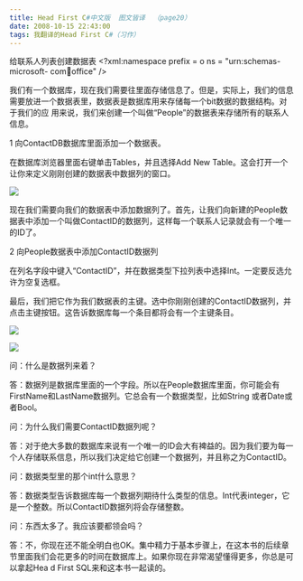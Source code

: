```yaml
---
title: Head First C#中文版  图文皆译  （page20）
date: 2008-10-15 22:43:00
tags: 我翻译的Head First C#（习作）
---
```

给联系人列表创建数据表  <?xml:namespace prefix = o ns = "urn:schemas-microsoft-
com:office:office" />

我们有一个数据库，现在我们需要往里面存储信息了。但是，实际上，我们的信息需要放进一个数据表里，数据表是数据库用来存储每一个bit数据的数据结构。对于我们的应
用来说，我们来创建一个叫做“People”的数据表来存储所有的联系人信息。

1  向ContactDB数据库里面添加一个数据表。

在数据库浏览器里面右键单击Tables，并且选择Add New Table。这会打开一个让你来定义刚刚创建的数据表中数据列的窗口。

![](https://p-blog.csdn.net/images/p_blog_csdn_net/cuipengfei1/EntryImages/20081015/%E6%88%AA%E5%9B%BE04.jpg)

现在我们需要向我们的数据表中添加数据列了。首先，让我们向新建的People数据表中添加一个叫做ContactID的数据列，这样每一个联系人记录就会有一个唯一
的ID了。

2  向People数据表中添加ContactID数据列

在列名字段中键入“ContactID”，并在数据类型下拉列表中选择Int。一定要反选允许为空复选框。

最后，我们把它作为我们数据表的主键。选中你刚刚创建的ContactID数据列，并点击主键按钮。这告诉数据库每一个条目都将会有一个主键条目。

![](https://p-blog.csdn.net/images/p_blog_csdn_net/cuipengfei1/EntryImages/20081015/%E6%88%AA%E5%9B%BE05.jpg)

![](https://p-blog.csdn.net/images/p_blog_csdn_net/cuipengfei1/EntryImages/20081015/%E6%88%AA%E5%9B%BE06.jpg)

问：什么是数据列来着？

答：数据列是数据库里面的一个字段。所以在People数据库里面，你可能会有FirstName和LastName数据列。它总会有一个数据类型，比如String
或者Date或者Bool。

问：为什么我们需要ContactID数据列呢？

答：对于绝大多数的数据库来说有一个唯一的ID会大有裨益的。因为我们要为每一个人存储联系信息，所以我们决定给它创建一个数据列，并且称之为ContactID。

问：数据类型里的那个int什么意思？

答：数据类型告诉数据库每一个数据列期待什么类型的信息。Int代表integer，它是一个整数。所以ContactID数据列将会存储整数。

问：东西太多了。我应该要都领会吗？

答：不，你现在还不能全明白也OK。集中精力于基本步骤上，在这本书的后续章节里面我们会花更多的时间在数据库上。如果你现在非常渴望懂得更多，你总是可以拿起Hea
d First SQL来和这本书一起读的。



